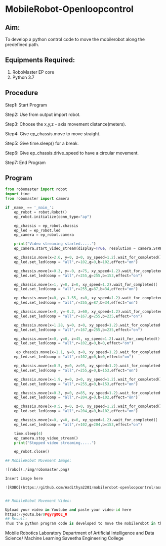 # MobileRobot-Openloopcontrol
## Aim:

To develop a python control code to move the mobilerobot along the predefined path.

## Equipments Required:
1. RoboMaster EP core
2. Python 3.7

## Procedure

Step1: Start Program

Step2: Use from output import robot.

Step3: Choose the x,y,z - axis movement distance(meters).

Step4: Give ep_chassis.move to move straight.

Step5: Give time.sleep() for a break.

Step6: Give ep_chassis.drive_speed to have a circular movement.

Step7: End Program

## Program
```python
from robomaster import robot
import time
from robomaster import camera

if _name_ == '_main_':
    ep_robot = robot.Robot()
    ep_robot.initialize(conn_type="ap")

    ep_chassis = ep_robot.chassis
    ep_led = ep_robot.led
    ep_camera = ep_robot.camera

    print("Video streaming started.....")
    ep_camera.start_video_stream(display=True, resolution = camera.STREAM_360P)

    ep_chassis.move(x=2.6, y=0, z=0, xy_speed=1.2).wait_for_completed()
    ep_led.set_led(comp = "all",r=102,g=0,b=102,effect="on")

    ep_chassis.move(x=0.3, y=-0, z=75, xy_speed=1.2).wait_for_completed()
    ep_led.set_led(comp = "all",r=255,g=255,b=153,effect="on")

    ep_chassis.move(x=1, y=0, z=0, xy_speed=1.2).wait_for_completed()
    ep_led.set_led(comp = "all",r=255,g=87,b=34,effect="on")

    ep_chassis.move(x=0, y=-1.55, z=0, xy_speed=1.2).wait_for_completed()
    ep_led.set_led(comp = "all",r=255,g=87,b=34,effect="on")

    ep_chassis.move(x=0, y=-0.2, z=60, xy_speed=1.2).wait_for_completed()
    ep_led.set_led(comp = "all",r=167,g=255,b=235,effect="on")

    ep_chassis.move(x=1.28, y=0, z=0, xy_speed=1.2).wait_for_completed()
    ep_led.set_led(comp = "all",r=167,g=255,b=235,effect="on")

    ep_chassis.move(x=0, y=0, z=45, xy_speed=1.2).wait_for_completed()
    ep_led.set_led(comp = "all",r=102,g=0,b=0,effect="on")

     ep_chassis.move(x=1.1, y=0, z=0, xy_speed=1.2).wait_for_completed()
    ep_led.set_led(comp = "all",r=102,g=0,b=0,effect="on")

    ep_chassis.move(x=0.5, y=0, z=95, xy_speed=1.2).wait_for_completed()
    ep_led.set_led(comp = "all",r=255,g=0,b=153,effect="on")

    ep_chassis.move(x=1.9, y=0, z=0, xy_speed=1.2).wait_for_completed()
    ep_led.set_led(comp = "all",r=255,g=0,b=153,effect="on")

    ep_chassis.move(x=0.3, y=0, z=85, xy_speed=1.2).wait_for_completed()
    ep_led.set_led(comp = "all",r=204,g=0,b=102,effect="on")

    ep_chassis.move(x=0.5, y=0, z=0, xy_speed=1.2).wait_for_completed()
    ep_led.set_led(comp = "all",r=204,g=0,b=102,effect="on")

    ep_chassis.move(x=0, y=0, z=0, xy_speed=1.2).wait_for_completed()
    ep_led.set_led(comp = "all",r=102,g=204,b=153,effect="on")

    time.sleep(4)
    ep_camera.stop_video_stream()
    print("Stopped video streaming.....")

    ep_robot.close()

## MobileRobot Movement Image:

![robo](./img/robomaster.png)

Insert image here

![ROBO](https://github.com/Aadithya2201/mobilerobot-openloopcontrol/assets/145917810/74093900-2642-4b4a-bd06-5deee415fffa)


## MobileRobot Movement Video:

Upload your video in Youtube and paste your video-id here
https://youtu.be/0Pqy7g8QE_0
## Result:
Thus the python program code is developed to move the mobilerobot in the predefined path.

```
Mobile Robotics Laboratory
Department of Artificial Intelligence and Data Science/ Machine Learning
Saveetha Engineering College
```
